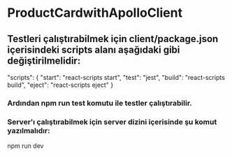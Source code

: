# ProductCardwithApolloClient

## Testleri çalıştırabilmek için client/package.json içerisindeki scripts alanı aşağıdaki gibi değiştirilmelidir:

"scripts": {
    "start": "react-scripts start",
    "test": "jest",
    "build": "react-scripts build",
    "eject": "react-scripts eject"
  }
  
  ### Ardından npm run test komutu ile testler çalıştırabilir.
  
  ### Server'ı çalıştırabilmek için server dizini içerisinde şu komut yazılmalıdır:
  
  npm run dev
